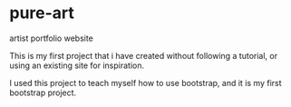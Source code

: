 # pure-art
artist portfolio website

This is my first project that i have created without following a tutorial, or using an existing site for inspiration.

I used this project to teach myself how to use bootstrap, and it is my first bootstrap project.

